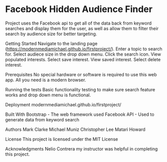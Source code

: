 # Facebook Hidden Audience Finder
 
 
Project uses the Facebook api to get all of the data back from keyword searches and display them for the user, as well as allow them to filter their search by audience size for better targeting.

Getting Started
Navigate to the landing page (https://modernmediamichael.github.io/firstproject/).
Enter a topic to search for.
Select audiece size in the drop down menu.
Click the search icon.
View populated interests.
Select save interest.
View saved interest.
Select delete interest.


Prerequisites
No special hardware or software is required to use this web app. All you need is a modern browser.

Running the tests
Basic functionality testing to make sure search feature works and drop down menu is functional.


Deployment
modernmediamichael.github.io/firstproject/

Built With
Bootstrap - The web framework used
Facebook API - Used to generate data from keyword search




Authors
Mark Clarke
Michael Muniz
Christopher Lee
Matari Howard

License
This project is licensed under the MIT License 

Acknowledgments
Nelio Contrera my instructor was helpful in completing this project.
